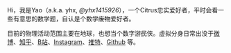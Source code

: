 Hi，我是Yao（a.k.a. yhx, _@yhx1415926_），一个Citrus忠实爱好者，平时会看一些有意思的数学题，自认是个数学<del>废物</del>爱好者。

目前的物理活动范围主要在地球，也想当个数字游<del>民</del>侠。虚拟分身日常出没于[微博](https://weibo.com/yhx1415926)、[知乎](https://www.zhihu.com/people/yhx1415926/pins/posts)、[B站](https://space.bilibili.com/yhx1415926)、[Instagram](https://www.instagram.com/yhx1415926/)、[推特](https://twitter.com/yhx1415926/)、[Github](https://github.com/yhx1415926) 等。
